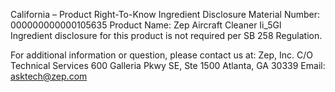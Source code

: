  
 
 
California – Product Right-To-Know Ingredient Disclosure 
Material Number: 000000000000105635 
Product Name: Zep Aircraft Cleaner Ii_5Gl 
Ingredient disclosure for this product is not required per SB 258 Regulation. 
 
For additional information or question, please contact us at: 
Zep, Inc. 
C/O Technical Services 
600 Galleria Pkwy SE, Ste 1500 
Atlanta, GA 30339 
Email: asktech@zep.com 
 
 
 
 

